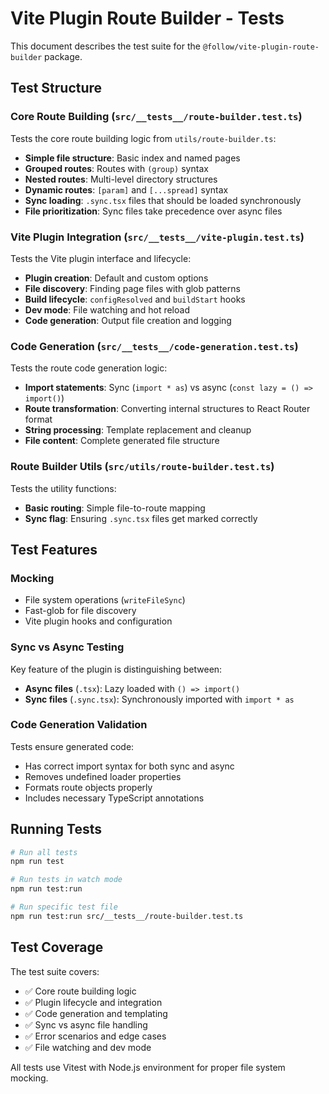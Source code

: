 # Vite Plugin Route Builder - Tests

This document describes the test suite for the `@follow/vite-plugin-route-builder` package.

## Test Structure

### Core Route Building (`src/__tests__/route-builder.test.ts`)

Tests the core route building logic from `utils/route-builder.ts`:

- **Simple file structure**: Basic index and named pages
- **Grouped routes**: Routes with `(group)` syntax
- **Nested routes**: Multi-level directory structures
- **Dynamic routes**: `[param]` and `[...spread]` syntax
- **Sync loading**: `.sync.tsx` files that should be loaded synchronously
- **File prioritization**: Sync files take precedence over async files

### Vite Plugin Integration (`src/__tests__/vite-plugin.test.ts`)

Tests the Vite plugin interface and lifecycle:

- **Plugin creation**: Default and custom options
- **File discovery**: Finding page files with glob patterns
- **Build lifecycle**: `configResolved` and `buildStart` hooks
- **Dev mode**: File watching and hot reload
- **Code generation**: Output file creation and logging

### Code Generation (`src/__tests__/code-generation.test.ts`)

Tests the route code generation logic:

- **Import statements**: Sync (`import * as`) vs async (`const lazy = () => import()`)
- **Route transformation**: Converting internal structures to React Router format
- **String processing**: Template replacement and cleanup
- **File content**: Complete generated file structure

### Route Builder Utils (`src/utils/route-builder.test.ts`)

Tests the utility functions:

- **Basic routing**: Simple file-to-route mapping
- **Sync flag**: Ensuring `.sync.tsx` files get marked correctly

## Test Features

### Mocking

- File system operations (`writeFileSync`)
- Fast-glob for file discovery
- Vite plugin hooks and configuration

### Sync vs Async Testing

Key feature of the plugin is distinguishing between:

- **Async files** (`.tsx`): Lazy loaded with `() => import()`
- **Sync files** (`.sync.tsx`): Synchronously imported with `import * as`

### Code Generation Validation

Tests ensure generated code:

- Has correct import syntax for both sync and async
- Removes undefined loader properties
- Formats route objects properly
- Includes necessary TypeScript annotations

## Running Tests

```bash
# Run all tests
npm run test

# Run tests in watch mode
npm run test:run

# Run specific test file
npm run test:run src/__tests__/route-builder.test.ts
```

## Test Coverage

The test suite covers:

- ✅ Core route building logic
- ✅ Plugin lifecycle and integration
- ✅ Code generation and templating
- ✅ Sync vs async file handling
- ✅ Error scenarios and edge cases
- ✅ File watching and dev mode

All tests use Vitest with Node.js environment for proper file system mocking.
